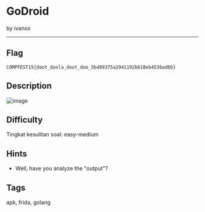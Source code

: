 # GoDroid

by ivanox

---

## Flag

```
COMPFEST15{doot_doola_doot_doo_5bd89375a2941192b618eb4536ad6b}
```

## Description
![image](https://cdn.discordapp.com/attachments/881129085403811840/1146005218723627028/220px-Nardwuar_2019_SC.png)

## Difficulty
Tingkat kesulitan soal: easy-medium

## Hints
- Well, have you analyze the "output"?

## Tags
apk, frida, golang
